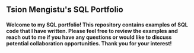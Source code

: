 ## Tsion Mengistu's SQL Portfolio

#### Welcome to my SQL portfolio! This repository contains examples of SQL code that I have written. Please feel free to review the examples and reach out to me if you have any questions or would like to discuss potential collaboration opportunities. Thank you for your interest!
